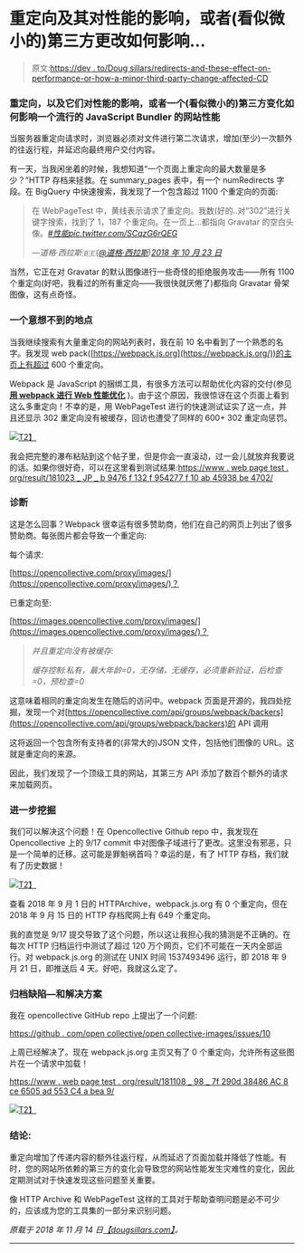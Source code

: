 # 重定向及其对性能的影响，或者(看似微小的)第三方更改如何影响…

> 原文:[https://dev . to/Doug sillars/redirects-and-these-effect-on-performance-or-how-a-minor-third-party-change-affected-CD](https://dev.to/dougsillars/redirects-and-their-effect-on-performance-or-how-a-seemingly-minor-third-party-change-affected-cd)

### 重定向，以及它们对性能的影响，或者一个(看似微小的)第三方变化如何影响一个流行的 JavaScript Bundler 的网站性能

当服务器重定向请求时，浏览器必须对文件进行第二次请求，增加(至少)一次额外的往返行程，并延迟向最终用户交付内容。

有一天，当我闲坐着的时候，我想知道“一个页面上重定向的最大数量是多少？”HTTP 存档来拯救。在 summary_pages 表中，有一个 numRedirects 字段。在 BigQuery 中快速搜索，我发现了一个包含超过 1100 个重定向的页面:

> 在 WebPageTest 中，黄线表示请求了重定向。我数(好的..对“302”进行关键字搜索，找到了 1，187 个重定向。在一页上…都指向 Gravatar 的空白头像。[*#性能*](https://twitter.com/hashtag/perfmatters?src=hash&ref_src=twsrc%5Etfw)[*pic.twitter.com/SCqzG6rQEG*](https://t.co/SCqzG6rQEG)
> 
> *—道格·西拉斯🇧🇪([@道格·西拉斯](https://dev.to/dougsillars))*[*2018 年 10 月 23 日*](https://twitter.com/dougsillars/status/1054761605257486336?ref_src=twsrc%5Etfw)

当然，它正在对 Gravatar 的默认图像进行一些奇怪的拒绝服务攻击——所有 1100 个重定向(好吧，我看过的所有重定向——我很快就厌倦了)都指向 Gravatar 骨架图像，这有点奇怪。

### 一个意想不到的地点

当我继续搜索有大量重定向的网站列表时，我在前 10 名中看到了一个熟悉的名字。我发现 web pack([https://webpack.js.org](https://webpack.js.org/))的主页上有超过 600 个重定向。

Webpack 是 JavaScript 的捆绑工具，有很多方法可以帮助优化内容的交付(参见 [**用 webpack 进行 Web 性能优化**](https://developers.google.com/web/fundamentals/performance/webpack/) )。由于这个原因，我很惊讶在这个页面上看到这么多重定向！不幸的是，用 WebPageTest 进行的快速测试证实了这一点，并且还显示 302 重定向没有被缓存，回访也遭受了同样的 600+ 302 重定向惩罚。

[![](../Images/5f9e4d7b2c07547edd92d0cf930f60c7.png)T2】](https://res.cloudinary.com/practicaldev/image/fetch/s--iagboCXq--/c_limit%2Cf_auto%2Cfl_progressive%2Cq_auto%2Cw_880/https://cdn-images-1.medium.com/max/353/0%2AtMud9VjIIxBWTSME)

我会把完整的瀑布粘贴到这个帖子里，但是你会一直滚动，过一会儿就放弃我要说的话。如果你很好奇，可以在这里看到测试结果:[https://www . web page test . org/result/181023 _ JP _ b 9476 f 132 f 954277 f 10 ab 45938 be 4702/](https://www.webpagetest.org/result/181023_JP_b9476f132f954277f10ab45938be4702/)

### 诊断

这是怎么回事？Webpack 很幸运有很多赞助商，他们在自己的网页上列出了很多赞助商。每张图片都会导致一个重定向:

每个请求:

[https://opencollective.com/proxy/images/](https://opencollective.com/proxy/images/)？

已重定向至:

[https://images.opencollective.com/proxy/images/](https://images.opencollective.com/proxy/images/)？

> *并且重定向没有被缓存:*
> 
> *缓存控制:私有，最大年龄=0，无存储，无缓存，必须重新验证，后检查=0，预检查=0*

这意味着相同的重定向发生在随后的访问中。webpack 页面是开源的，我四处挖掘，发现一个对[https://opencollective.com/api/groups/webpack/backers](https://opencollective.com/api/groups/webpack/backers)的 API 调用

这将返回一个包含所有支持者的(非常大的)JSON 文件，包括他们图像的 URL。这就是重定向的来源。

因此，我们发现了一个顶级工具的网站，其第三方 API 添加了数百个额外的请求来加载网页。

### 进一步挖掘

我们可以解决这个问题！在 Opencollective Github repo 中，我发现在 Opencollective 上的 9/17 commit 中对图像子域进行了更改。这里没有邪恶，只是一个简单的迁移。这可能是罪魁祸首吗？幸运的是，有了 HTTP 存档，我们就有了历史数据！

[![](../Images/8a793829ec5b665aecb948815a9a2f59.png)T2】](https://res.cloudinary.com/practicaldev/image/fetch/s--AQ8kXpTH--/c_limit%2Cf_auto%2Cfl_progressive%2Cq_auto%2Cw_880/https://cdn-images-1.medium.com/max/804/0%2ABuiX5qWQv6KF5Kg-)

查看 2018 年 9 月 1 日的 HTTPArchive，webpack.js.org 有 0 个重定向，但在 2018 年 9 月 15 日的 HTTP 存档爬网上有 649 个重定向。

我的直觉是 9/17 提交导致了这个问题，所以这让我担心我的猜测是不正确的。在每次 HTTP 归档运行中测试了超过 120 万个网页，它们不可能在一天内全部运行。对 webpack.js.org 的测试在 UNIX 时间 1537493496 运行，即 2018 年 9 月 21 日，即推送后 4 天。好吧，我就这么定了。

### 归档缺陷—和解决方案

我在 opencollective GitHub repo 上提出了一个问题:

[https://github . com/open collective/open collective-images/issues/10](https://github.com/opencollective/opencollective-images/issues/10)

上周已经解决了。现在 webpack.js.org 主页又有了 0 个重定向，允许所有这些图片在一个请求中加载！

[https://www . web page test . org/result/181108 _ 98 _ 7f 290d 38486 AC 8 ce 6505 ad 553 C4 a bea 9/](https://www.webpagetest.org/result/181108_98_7f290d38486ac8ce6505ad553c4abea9/)

[![](../Images/feae3deb386489c743c159b24ee58185.png)T2】](https://res.cloudinary.com/practicaldev/image/fetch/s--cEVY2Gb5--/c_limit%2Cf_auto%2Cfl_progressive%2Cq_auto%2Cw_880/https://cdn-images-1.medium.com/max/342/0%2APXKXS4tK72NF5THB)

### 结论:

重定向增加了传递内容的额外往返行程，从而延迟了页面加载并降低了性能。有时，您的网站所依赖的第三方的变化会导致您的网站性能发生灾难性的变化，因此定期测试对于快速发现这些问题至关重要。

像 HTTP Archive 和 WebPageTest 这样的工具对于帮助查明问题是必不可少的，应该成为您的工具集的一部分来识别问题。

*原载于 2018 年 11 月 14 日*[*【dougsillars.com】*](https://dougsillars.com/2018/11/14/redirects-and-their-effect-on-performance-or-how-a-seemingly-minor-third-party-change-affected-the-website-performance-of-a-popular-javascript-bundler/)*。*

* * *